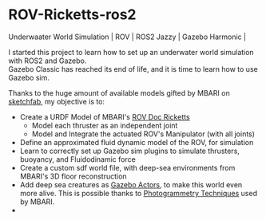 # ROV-Ricketts-ros2
Underwaater World Simulation | ROV | ROS2 Jazzy | Gazebo Harmonic | 

I started this project to learn how to set up an underwater world simulation with ROS2 and Gazebo. <br/>
Gazebo Classic has reached its end of life, and it is time to learn how to use Gazebo sim. <br/>

Thanks to the huge amount of available models gifted by MBARI on [sketchfab](https://sketchfab.com/search?q=mbari&type=models), my objective is to: 
- Create a URDF Model of MBARI's  [ROV Doc Ricketts](https://www.mbari.org/technology/rov-doc-ricketts/)
   - Model each thruster as an independent joint
   - Model and Integrate the actuated ROV's Manipulator (with all joints) 
- Define an approximated fluid dynamic model of the ROV, for simulation
- Learn to correctly set up Gazebo sim plugins to simulate thrusters, buoyancy, and Fluidodinamic force
- Create a custom sdf world file, with deep-sea environments from MBARI's 3D floor reconstruction 
- Add deep sea creatures as [Gazebo Actors](https://gazebosim.org/docs/latest/actors/), to make this world even more alive.
  This is possible thanks to [Photogrammetry Techniques](https://www.mbari.org/wp-content/uploads/Kaiser_Nicole.pdf) used by MBARI.
- 
